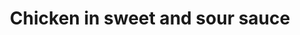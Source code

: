 ---
title: Chicken in sweet and sour sauce
description: Chicken dunked in a sweet sour sauce
featured-image: /uploads/chicken-sweet-sour-sauce.jpg
theme: soup
---